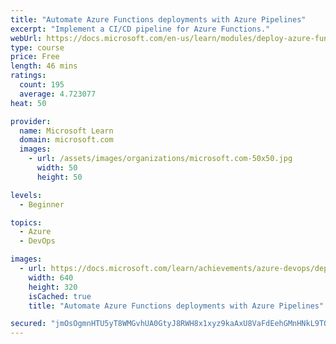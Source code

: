 ```yaml
---
title: "Automate Azure Functions deployments with Azure Pipelines"
excerpt: "Implement a CI/CD pipeline for Azure Functions."
webUrl: https://docs.microsoft.com/en-us/learn/modules/deploy-azure-functions/
type: course
price: Free
length: 46 mins
ratings:
  count: 195
  average: 4.723077
heat: 50

provider:
  name: Microsoft Learn
  domain: microsoft.com
  images:
    - url: /assets/images/organizations/microsoft.com-50x50.jpg
      width: 50
      height: 50

levels:
  - Beginner

topics:
  - Azure
  - DevOps

images:
  - url: https://docs.microsoft.com/learn/achievements/azure-devops/deploy-azure-functions-social.png
    width: 640
    height: 320
    isCached: true
    title: "Automate Azure Functions deployments with Azure Pipelines"

secured: "jmOsOgmnHTU5yT8WMGvhUA0GtyJ8RWH8x1xyz9kaAxU8VaFdEehGMnHNkL9TOvZYtndslsVDJ7LJVHG7DskanZAAYevu8/eNszutR2ix+o4IIGqpH3hz2FZpZLSPFEbYkEYkI659gyJFP+UiNDWrvSmuq6SZYO4AWVTiY/NxrG4f/B21vfeQl/gnSmzZrBKvs64cm2hnXRkjPqctSGPP1mPX3EUY0jgVECw08K90rcaAIzJrY0DBxkmSgEFNuL7wLVgyvzmIyB0D7IYr33ZdFwWvQudFKUVsJXQYVwZqxi5hF0QRR4EUFySYob+a94mMSqcFnv9H2qj5FIrEsq/HGxe9keiJL4Ssmvjsvv964Euy9nMKYyYa/5FOJgmoBibTeVtvtH2e7L2w3qV+mqSqzg==;hwrIfNZVz9WKhI0ZJa1r5A=="
---
```


